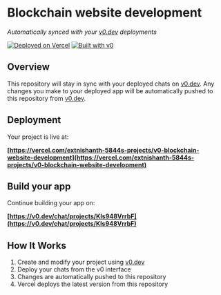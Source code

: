 # Blockchain website development

*Automatically synced with your [v0.dev](https://v0.dev) deployments*

[![Deployed on Vercel](https://img.shields.io/badge/Deployed%20on-Vercel-black?style=for-the-badge&logo=vercel)](https://vercel.com/extnishanth-5844s-projects/v0-blockchain-website-development)
[![Built with v0](https://img.shields.io/badge/Built%20with-v0.dev-black?style=for-the-badge)](https://v0.dev/chat/projects/Kls948VrrbF)

## Overview

This repository will stay in sync with your deployed chats on [v0.dev](https://v0.dev).
Any changes you make to your deployed app will be automatically pushed to this repository from [v0.dev](https://v0.dev).

## Deployment

Your project is live at:

**[https://vercel.com/extnishanth-5844s-projects/v0-blockchain-website-development](https://vercel.com/extnishanth-5844s-projects/v0-blockchain-website-development)**

## Build your app

Continue building your app on:

**[https://v0.dev/chat/projects/Kls948VrrbF](https://v0.dev/chat/projects/Kls948VrrbF)**

## How It Works

1. Create and modify your project using [v0.dev](https://v0.dev)
2. Deploy your chats from the v0 interface
3. Changes are automatically pushed to this repository
4. Vercel deploys the latest version from this repository